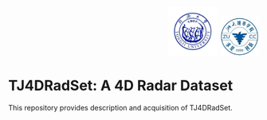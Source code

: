 <div align="right">
<img src="docs/logo/TONGJI.jpeg" height="100" width="100" >
<img src="docs/logo/zucc.jpeg" height="80" width="80" >
 </div>
 
# TJ4DRadSet: A 4D Radar Dataset

This repository provides description and acquisition of TJ4DRadSet.

